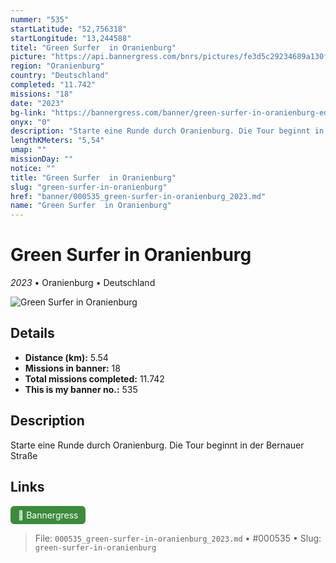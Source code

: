 ```yaml
---
nummer: "535"
startLatitude: "52,756318"
startLongitude: "13,244588"
titel: "Green Surfer  in Oranienburg"
picture: "https://api.bannergress.com/bnrs/pictures/fe3d5c29234689a130ffe14e60f826e9"
region: "Oranienburg"
country: "Deutschland"
completed: "11.742"
missions: "18"
date: "2023"
bg-link: "https://bannergress.com/banner/green-surfer-in-oranienburg-edb1"
onyx: "0"
description: "Starte eine Runde durch Oranienburg. Die Tour beginnt in der Bernauer Straße"
lengthKMeters: "5,54"
umap: ""
missionDay: ""
notice: ""
title: "Green Surfer  in Oranienburg"
slug: "green-surfer-in-oranienburg"
href: "banner/000535_green-surfer-in-oranienburg_2023.md"
name: "Green Surfer  in Oranienburg"
---
```

# Green Surfer  in Oranienburg

*2023* • Oranienburg • Deutschland

![Green Surfer  in Oranienburg](https://api.bannergress.com/bnrs/pictures/fe3d5c29234689a130ffe14e60f826e9)



## Details
- **Distance (km):** 5.54
- **Missions in banner:** 18
- **Total missions completed:** 11.742
- **This is my banner no.:** 535



## Description
Starte eine Runde durch Oranienburg. Die Tour beginnt in der Bernauer Straße



## Links
<a href="https://bannergress.com/banner/green-surfer-in-oranienburg-edb1" target="_blank" style="display:inline-block;margin-right:8px;padding:6px 12px;background:#3c8b3c;color:#fff;text-decoration:none;border-radius:6px;">🔗 Bannergress</a>



> File: `000535_green-surfer-in-oranienburg_2023.md` • #000535 • Slug: `green-surfer-in-oranienburg`
